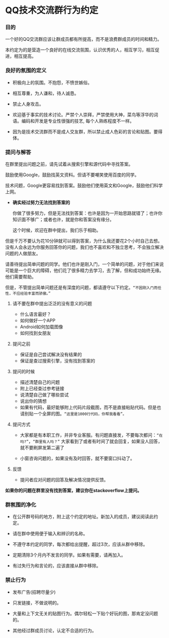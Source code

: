 # QQ技术交流群行为约定


### 目的

一个好的QQ交流群应该让群成员都有所提高，而不是浪费群成员的时间和精力。

本约定为的是营造一个良好的在线交流氛围，认识优秀的人，相互学习，相互促进，相互提高。

### 良好的氛围的定义

*  积极向上的氛围。不抱怨，不愤世嫉俗。

*  相互尊重，为人谦和，待人诚恳。 

*  禁止人身攻击。

*  欢迎基于事实的技术讨论。严禁个人崇拜，严禁使用大神，菜鸟等浮华的词语。编码和开发是专业性很强的技艺, 每个人熟练程度不一样。

*  因为是技术交流群而不是成人交友群，所以禁止成人色彩的言论和贴图。要得体。

### 提问与解答

在群里提出问题之前，请先试着从搜索引擎和源代码中寻找答案。

鼓励使用Google，鼓励找英文资料。但请不要嘲笑使用百度的同学。

技术问题，Google更容易找到答案。鼓励他们使用英文和Google，鼓励他们科学上网。

*   **确实经过努力无法找到答案的**

    你做了很多努力，但是无法找到答案：也许是因为一开始思路就错了；也许你知识面不够广；或者也许，就是你和答案没有缘分。

    这个时候，欢迎在群中提出，我们乐于相助。

但是千万不要认为花10分钟就可以得到答案，为什么我还要花2个小时自己去想。没有人会永远为你服务回答你的问题，我们也不喜欢和不独立思考，不会独立解决问题的人做朋友。

请善待提出简单问题的同学。他们也许是刚入门，一个简单的问题，对于他们来说可能是一个巨大的障碍，他们花了很多精力去学习，去了解，但和成功始终无缘。他们需要帮助。

但是，不管提出简单问题还是有深度的问题，都请遵守以下约定。`“不因刚入门而任性，不应经验丰富而骄傲。”`

1.  请不要在群中提出泛泛的没有意义的问题

    * 什么语言最好？
    * 如何做好一个APP
    * Android如何加载图像
    * 如何找到女朋友

1.  提问之前

    * 保证是自己尝试解决没有结果的
    * 保证是查过搜索引擎，没有找到答案的

1.  提问的时候

    * 描述清楚自己的问题
    * 附上已经查过参考链接
    * 说清楚自己做了哪些尝试
    * 说出你的猜想
    * 如果有代码，最好能够附上代码片段截图，而不是直接粘贴代码。但是也请别贴一个全屏的图。`“这里是1000行代码，你帮我看看”。`

1.  提问方式

    * 大家都是有本职工作，并非专业客服。有问题直接发，不要每次都问：`“在吗?”`，`“群里有人吗？”`
        大家看到了或者有时间了就会回复，如果没人回答，就不要刷屏发第二遍了

    * 小窗咨询问题的，如果没有及时回答，就不要窗口抖动了。

1.  反馈

    * 提问者应对问题的回答及解决情况提供反馈。

**如果你的问题在群里没有找到答案，建议你在stackoverflow上提问。**

### 群氛围的净化

*  在公开群号码的地方，附上这个约定的地址。新加入的成员，建议阅读此约定。

*  请在群中使用便于输入和辨识的名称。

*  不遵守本约定的同学，每次都给出提醒，超过3次，应该从群中移除。

*  定期清除3个月内不发言的同学。如果有需要，请再加入。

*  有过失行为和言论的，应该直接从群中移除。

### 禁止行为

*  发布广告(招聘尽量少)

*  只发链接，不做说明的。

*  大量和上下文无关的贴图行为。偶尔轻松一下贴个好玩的图，那肯定没问题的。

*  其他经过群成员讨论，认定不合适的行为。

